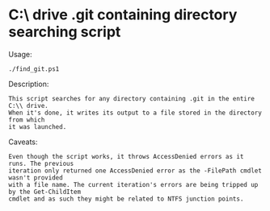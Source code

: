 # C:\\ drive .git containing directory searching script

Usage:

    ./find_git.ps1

Description:

    This script searches for any directory containing .git in the entire C:\\ drive.
    When it's done, it writes its output to a file stored in the directory from which
    it was launched.

Caveats:

    Even though the script works, it throws AccessDenied errors as it runs. The previous
    iteration only returned one AccessDenied error as the -FilePath cmdlet wasn't provided
    with a file name. The current iteration's errors are being tripped up by the Get-ChildItem
    cmdlet and as such they might be related to NTFS junction points.
